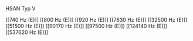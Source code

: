 HSAN Typ V

[[740 Hz (E)]]
[[800 Hz (E)]]
[[920 Hz (E)]]
[[7630 Hz (E)]]
[[32500 Hz (E)]]
[[51500 Hz (E)]]
[[90170 Hz (E)]]
[[97500 Hz (E)]]
[[124140 Hz (E)]]
[[537620 Hz (E)]]